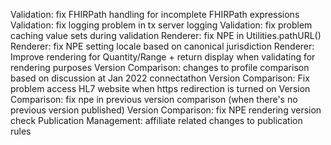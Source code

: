Validation: fix FHIRPath handling for incomplete FHIRPath expressions
Validation: fix logging problem in tx server logging
Validation: fix problem caching value sets during validation
Renderer: fix NPE in Utilities.pathURL()
Renderer: fix NPE setting locale based on canonical jurisdiction
Renderer: Improve rendering for Quantity/Range + return display when validating for rendering purposes
Version Comparison: changes to profile comparison based on discussion at Jan 2022 connectathon
Version Comparison: Fix problem access HL7 website when https redirection is turned on
Version Comparison: fix npe in previous version comparison (when there's no previous version published)
Version Comparison: fix NPE rendering version check 
Publication Management: affiliate related changes to publication rules
